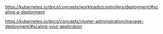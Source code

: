 https://kubernetes.io/docs/concepts/workloads/controllers/deployment/#scaling-a-deployment

https://kubernetes.io/docs/concepts/cluster-administration/manage-deployment/#scaling-your-application
